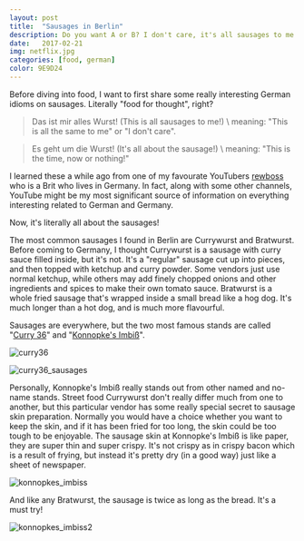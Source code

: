 ```yaml
---
layout: post
title:  "Sausages in Berlin"
description: Do you want A or B? I don't care, it's all sausages to me.
date:   2017-02-21
img: netflix.jpg
categories: [food, german]
color: 9E9D24
---
```


Before diving into food, I want to first share some really interesting German idioms on sausages. Literally "food for thought", right?

> Das ist mir alles Wurst! (This is all sausages to me!) \\
> meaning: "This is all the same to me" or "I don't care".

> Es geht um die Wurst! (It's all about the sausage!) \\
> meaning: "This is the time, now or nothing!"

I learned these a while ago from one of my favourate YouTubers [rewboss](https://www.youtube.com/watch?v=Pxp7eJIL3RI&ab_channel=rewboss) who is a Brit who lives in Germany. In fact, along with some other channels, YouTube might be my most significant source of information on everything interesting related to German and Germany.

Now, it's literally all about the sausages!

The most common sausages I found in Berlin are Currywurst and Bratwurst. Before coming to Germany, I thought Currywurst is a sausage with curry sauce filled inside, but it's not. It's a "regular" sausage cut up into pieces, and then topped with ketchup and curry powder. Some vendors just use normal ketchup, while others may add finely chopped onions and other ingredients and spices to make their own tomato sauce. Bratwurst is a whole fried sausage that's wrapped inside a small bread like a hog dog. It's much longer than a hot dog, and is much more flavourful.

Sausages are everywhere, but the two most famous stands are called "[Curry 36](https://www.tripadvisor.ca/Restaurant_Review-g187323-d779563-Reviews-Curry_36-Berlin.html)" and "[Konnopke's Imbiß](https://www.tripadvisor.ca/Restaurant_Review-g187323-d1010126-Reviews-Konnopke_s-Berlin.html)".

![curry36]({{site.baseurl}}/images-hq/sausages/curry36.jpg)

![curry36_sausages]({{site.baseurl}}/images-hq/sausages/curry36_sausages.jpg)

Personally, Konnopke's Imbiß really stands out from other named and no-name stands. Street food Currywurst don't really differ much from one to another, but this particular vendor has some really special secret to sausage skin preparation. Normally you would have a choice whether you want to keep the skin, and if it has been fried for too long, the skin could be too tough to be enjoyable. The sausage skin at Konnopke's Imbiß is like paper, they are super thin and super crispy. It's not crispy as in crispy bacon which is a result of frying, but instead it's pretty dry (in a good way) just like a sheet of newspaper.

![konnopkes_imbiss]({{site.baseurl}}/images-hq/sausages/konnopke_imbiss.jpg)

And like any Bratwurst, the sausage is twice as long as the bread. It's a must try!

![konnopkes_imbiss2]({{site.baseurl}}/images-hq/sausages/konnopke_sausages.jpg)
